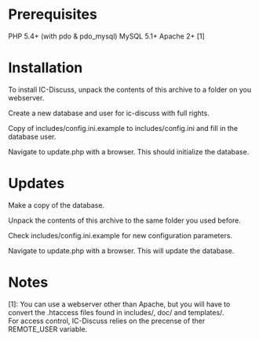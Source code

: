 Prerequisites
=============

PHP 5.4+ (with pdo & pdo_mysql)
MySQL 5.1+
Apache 2+ [1]


Installation
============

To install IC-Discuss, unpack the contents of this archive to a folder on you webserver.

Create a new database and user for ic-discuss with full rights.

Copy of includes/config.ini.example to includes/config.ini and fill in the database user.

Navigate to update.php with a browser. This should initialize the database.


Updates
=======

Make a copy of the database.

Unpack the contents of this archive to the same folder you used before.

Check includes/config.ini.example for new configuration parameters.

Navigate to update.php with a browser. This will update the database.


Notes
=====

[1]: You can use a webserver other than Apache, but you will have to convert the .htaccess files found in includes/, doc/ and templates/.  
     For access control, IC-Discuss relies on the precense of ther REMOTE_USER variable.
